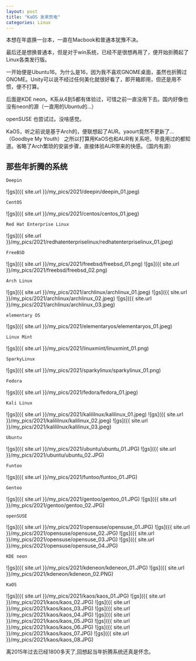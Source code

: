 ```yaml
---
layout: post
title: "KaOS 发来贺电"
categories: Linux
---
```


本想在年底换一台本，一直在Macbook和普通本犹豫不决。

最后还是想换普通本，但是对于win系统，已经不是很想再用了，便开始折腾起了Linux各类发行版。

一开始便是Ubuntu16。为什么是16，因为我不喜欢GNOME桌面，虽然也折腾过GNOME。Unity可以说不经过任何美化就很好看了，即开箱即用，但还是用不惯，便不打算。

后面是KDE neon。K系从4到5都有体验过，可惜之前一直没用下去。国内好像也没有neon的源（一直用的Ubuntu的...）

openSUSE 也尝试过。没啥感觉。

KaOS，听之前说是基于Arch的，便联想起了AUR。yaourt竟然不更新了...（Goodbye My Youth）
之所以打算用KaOS也和AUR有关系吧，毕竟用过的都知道。省略了Arch繁琐的安装步骤，直接体验AUR带来的快感。（国内有源）

## 那些年折腾的系统

```sh
Deepin
```
![gs]({{ site.url }}/my_pics/2021/deepin/deepin_01.jpeg)

```sh
CentOS
```
![gs]({{ site.url }}/my_pics/2021/centos/centos_01.jpeg)

```sh
Red Hat Enterprise Linux
```
![gs]({{ site.url }}/my_pics/2021/redhatenterpriselinux/redhatenterpriselinux_01.jpeg)

```sh
FreeBSD
```
![gs]({{ site.url }}/my_pics/2021/freebsd/freebsd_01.png)
![gs]({{ site.url }}/my_pics/2021/freebsd/freebsd_02.png)

```sh
Arch Linux
```
![gs]({{ site.url }}/my_pics/2021/archlinux/archlinux_01.jpeg)
![gs]({{ site.url }}/my_pics/2021/archlinux/archlinux_02.jpeg)
![gs]({{ site.url }}/my_pics/2021/archlinux/archlinux_03.jpeg)

```sh
elementary OS
```
![gs]({{ site.url }}/my_pics/2021/elementaryos/elementaryos_01.jpeg)

```sh
Linux Mint
```
![gs]({{ site.url }}/my_pics/2021/linuxmint/linuxmint_01.png)

```sh
SparkyLinux
```
![gs]({{ site.url }}/my_pics/2021/sparkylinux/sparkylinux_01.png)

```sh
Fedora
```
![gs]({{ site.url }}/my_pics/2021/fedora/fedora_01.jpeg)

```sh
Kali Linux
```
![gs]({{ site.url }}/my_pics/2021/kalililnux/kalilinux_01.jpeg)
![gs]({{ site.url }}/my_pics/2021/kalililnux/kalilinux_02.jpeg)
![gs]({{ site.url }}/my_pics/2021/kalililnux/kalilinux_03.jpeg)

```sh
Ubuntu
```
![gs]({{ site.url }}/my_pics/2021/ubuntu/ubuntu_01.JPG)
![gs]({{ site.url }}/my_pics/2021/ubuntu/ubuntu_02.JPG)

```sh
Funtoo
```
![gs]({{ site.url }}/my_pics/2021/funtoo/funtoo_01.JPG)

```sh
Gentoo
```
![gs]({{ site.url }}/my_pics/2021/gentoo/gentoo_01.JPG)
![gs]({{ site.url }}/my_pics/2021/gentoo/gentoo_02.JPG)

```sh
openSUSE
```
![gs]({{ site.url }}/my_pics/2021/opensuse/opensuse_01.JPG)
![gs]({{ site.url }}/my_pics/2021/opensuse/opensuse_02.JPG)
![gs]({{ site.url }}/my_pics/2021/opensuse/opensuse_03.JPG)
![gs]({{ site.url }}/my_pics/2021/opensuse/opensuse_04.JPG)

```sh
KDE neon
```
![gs]({{ site.url }}/my_pics/2021/kdeneon/kdeneon_01.JPG)
![gs]({{ site.url }}/my_pics/2021/kdeneon/kdeneon_02.PNG)

```sh
KaOS
```
![gs]({{ site.url }}/my_pics/2021/kaos/kaos_01.JPG)
![gs]({{ site.url }}/my_pics/2021/kaos/kaos_02.JPG)
![gs]({{ site.url }}/my_pics/2021/kaos/kaos_03.JPG)
![gs]({{ site.url }}/my_pics/2021/kaos/kaos_04.JPG)
![gs]({{ site.url }}/my_pics/2021/kaos/kaos_05.JPG)
![gs]({{ site.url }}/my_pics/2021/kaos/kaos_06.JPG)
![gs]({{ site.url }}/my_pics/2021/kaos/kaos_07.JPG)
![gs]({{ site.url }}/my_pics/2021/kaos/kaos_08.JPG)



离2015年过去已经1800多天了,回想起当年折腾系统还真是怀念。


